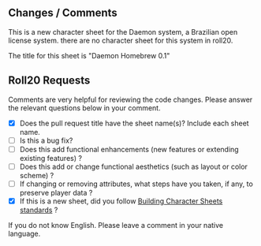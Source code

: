 ## Changes / Comments
This is a new character sheet for the Daemon system, a Brazilian open license system. there are no character sheet for this system in roll20.

The title for this sheet is "Daemon Homebrew 0.1"



## Roll20 Requests

Comments are very helpful for reviewing the code changes. Please answer the relevant questions below in your comment.

- [x] Does the pull request title have the sheet name(s)? Include each sheet name.
- [ ] Is this a bug fix?
- [ ] Does this add functional enhancements (new features or extending existing features) ?
- [ ] Does this add or change functional aesthetics (such as layout or color scheme) ? 
- [ ] If changing or removing attributes, what steps have you taken, if any, to preserve player data ?
- [x] If this is a new sheet, did you follow [Building Character Sheets standards](https://wiki.roll20.net/Building_Character_Sheets#Roll20_Character_Sheets_Repository) ?

If you do not know English. Please leave a comment in your native language.
